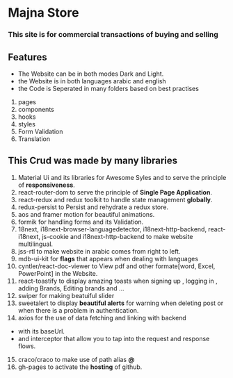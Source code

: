 # **Majna Store**
### This site is for commercial transactions of buying and selling
## **Features**
- The Website can be in both modes Dark and Light.
- the Website is in both languages arabic and english
- the Code is Seperated in many folders based on best practises
1. pages
2. components 
3. hooks
4. styles
5. Form Validation
6. Translation

## This Crud was made by many **libraries**
1. Material Ui and its libraries for Awesome Syles and to serve the principle of **responsiveness**.
2. react-router-dom to serve the principle of **Single Page Application**.
3. react-redux and redux toolkit to handle state management **globally**.
4. redux-persist to Persist and rehydrate a redux store.
5. aos and framer motion for beautiful animations.
6. formik for handling forms and its Validation.
7. 18next, i18next-browser-languagedetector, i18next-http-backend, react-i18next, js-cookie and i18next-http-backend to make website multilingual.
8. jss-rtl to make website in arabic comes from right to left.
9. mdb-ui-kit for **flags** that appears when dealing with languages
10. cyntler/react-doc-viewer to View pdf and other formate[word, Excel, PowerPoint] in the Website.
11. react-toastify to display amazing toasts when signing up , logging in , adding Brands, Editing brands and ...
12. swiper for making beatuiful slider
13. sweetalert to display **beautiful alerts** for warning when deleting post or when there is a problem in authentication.
14. axios for the use of data fetching and linking with backend
- with its baseUrl.
- and interceptor that allow you to tap into the request and response flows.
15. craco/craco to make use of path alias **@**
16. gh-pages to activate the **hosting** of github.




